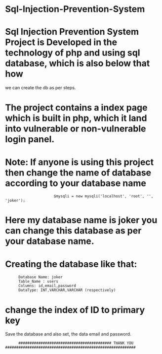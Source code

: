 # Sql-Injection-Prevention-System

# Sql Injection Prevention System Project is Developed in the technology of php and using sql database, which is also below that how 
  we can create the db as per steps. 
  
# The project contains a index page which is built in php, which it land into vulnerable or non-vulnerable login panel.
 
# Note: If anyone is using this project then change the name of database according to your database name

                          $mysqli = new mysqli('localhost', 'root', '', 'joker');
                  
#  Here my database name is joker you can change this database as per your database name.
#  Creating the database like that: 
          Database Name: joker
          Table_Name : users
          Columns: id,email,password
          DataType: INT,VARCHAR,VARCHAR (respectively)
          
# change the index of ID to primary key

Save the database and also set, the data email and password.



          ########################################## THANK YOU ###########################################################
          
